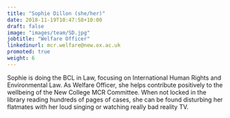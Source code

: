 ```yaml
---
title: "Sophie Dillon (she/her)"
date: 2018-11-19T10:47:58+10:00
draft: false
image: "images/team/SD.jpg"
jobtitle: "Welfare Officer"
linkedinurl: mcr.welfare@new.ox.ac.uk
promoted: true
weight: 6
---
```


Sophie is doing the BCL in Law, focusing on International Human Rights and Environmental Law. As Welfare Officer, she helps contribute positively to the wellbeing of the New College MCR Committee. When not locked in the library reading hundreds of pages of cases, she can be found disturbing her flatmates with her loud singing or watching really bad reality TV. 